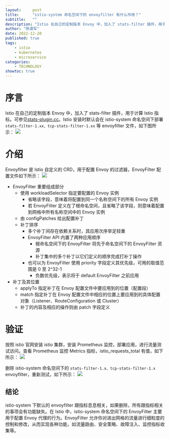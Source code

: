 ```yaml
---
layout:     post
title:      "istio-system 命名空间下的 envoyfilter 有什么作用？"
subtitle:   ""
description: "Istio 在自己的定制版本 Envoy 中，加入了 stats-filter 插件，用于计算 Istio 指标。可参见 https://github.com/istio/proxy/blob/release-1.14/extensions/stats/plugin.cc"
author: "陈谭军"
date: 2022-12-20
published: true
tags:
    - istio
    - kubernetes
    - microservice
categories:
    - TECHNOLOGY
showtoc: true
---
```


# 序言

Istio 在自己的定制版本 Envoy 中，加入了 stats-filter 插件，用于计算 Istio 指标。可参见[stats-plugin.cc](https://github.com/istio/proxy/blob/release-1.14/extensions/stats/plugin.cc)。Istio 安装时默认会在 istio-system 命名空间下部署 `stats-filter-1.xx、tcp-stats-filter-1.xx` 等 envoyfilter 文件，如下图所示：
![](/images/2022-12-20-istio-envoyfilter/1.png)

# 介绍

Envoyfilter 是 Istio 自定义的 CRD，用于配置 Envoy 的过滤器，EnvoyFilter 配置文件如下所示：
![](/images/2022-12-20-istio-envoyfilter/2.png)

* EnvoyFilter 重要组成部分
  * 使用 workloadSelector 指定要配置的 Envoy 实例
    * 省略该字段，意味着将配置到同一个名称空间下的所有 Envoy 实例
    * 若 EnvoyFilter 定义在了根命名空间，且省略了该字段，则意味着配置到网格中所有名称空间中的 Envoy 实例
  * 由 configPatches 给出配置补丁
  * 补丁排序
    * 多个补丁间存在依赖关系时，其应用次序举足轻重
    * EnvoyFilter API 内置了两种应用顺序
      * 根命名空间下的 EnvoyFilter 将先于命名空间下的 EnvoyFilter 资源
      * 补丁集中的多个补丁以它们定义的顺序完成打补丁操作
    * 也可以为 EnvoyFilter 使用 priority 字段定义其优先级，可用的取值范围是 0 至 2^32-1
      * 负数优先级，表示将于 default EnvoyFilter 之前应用
* 补丁及其位置
  * applyTo 指定补丁在 Envoy 配置文件中要应用到的位置（配置段）
  * match 指定补丁在 Envoy 配置文件中相应的位置上要应用到的具体配置对象（Listener、RouteConfiguration 或 Cluster）
  * 补丁的内容及相应的操作则由 patch 字段定义

# 验证

按照 istio 官网安装 istio 集群，安装 Prometheus 监控，部署应用，进行流量测试访问。查看 Prometheus 监控 Metrics 指标，istio_requests_total 有值，如下所示：
![](/images/2022-12-20-istio-envoyfilter/3.png)

删除 istio-system 命名空间下的 `stats-filter-1.x、tcp-stats-filter-1.x` envoyfilter，重新测试，如下所示：
![](/images/2022-12-20-istio-envoyfilter/4.png)

## 结论

istio-system 下默认的 envoyfilter 跟指标息息相关，如果删除，所有跟指标相关的事项会有功能缺失。在 Istio 中，istio-system 命名空间下的 EnvoyFilter 主要用于配置 Envoy 代理的行为。EnvoyFilter 允许你对进出网格的流量进行细粒度的控制和修改，从而实现各种功能，如流量路由、安全策略、故障注入、监控指标收集等。
